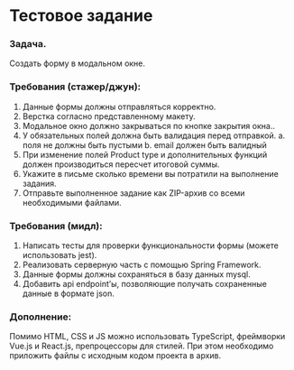 # Тестовое задание
### Задача.
Создать форму в модальном окне.
### Требования (стажер/джун):
1.	Данные формы должны отправляться корректно.
2.	Верстка согласно представленному макету.
3.	Модальное окно должно закрываться по кнопке закрытия окна..
4.	У обязательных полей должна быть валидация перед отправкой.
a.	поля не должны быть пустыми
b.	email должен быть валидный
5.	При изменение полей Product type и дополнительных функций должен производиться пересчет итоговой суммы.
6.	Укажите в письме сколько времени вы потратили на выполнение задания.
7.	Отправьте выполненное задание как ZIP-архив со всеми необходимыми файлами.

### Требования (мидл):
1)	Написать тесты для проверки функциональности формы (можете использовать jest).
2)	Реализовать серверную часть с помощью Spring Framework.
3)	Данные формы должны сохраняться в базу данных mysql.
4)	Добавить api endpoint’ы, позволяющие получать сохраненные данные в формате json. 

### Дополнение:
Помимо HTML, CSS и JS можно использовать TypeScript, фреймворки Vue.js и React.js, препроцессоры для стилей. При этом необходимо приложить файлы с исходным кодом проекта в архив. 
